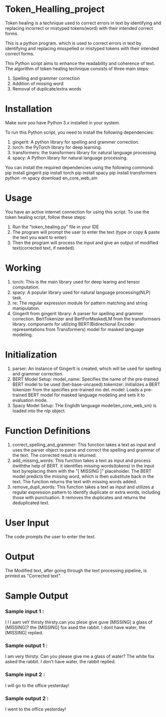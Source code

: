 # Token_Healling_project
Token healing is a technique used to correct errors in text by identifying and replacing incorrect or mistyped tokens(word) with their intended correct forms.

This is a python program. which is used to correct errors in text by identifying and replacing misspelled or mistyped tokens with their intended correct forms. 

This Python script aims to enhance the readability and coherence of text. The algorithm of token healing technique consists of three main steps:
1. Spelling and grammer correction
2. Addition of missing word
3. Removal of duplicate/extra words

# Installation
Make sure you have Python 3.x installed in your system.

To run this Python script, you need to install the following dependencies:
  1. gingerit: A python library for spelling and grammer correction.
  2. torch: the PyTorch library for deep learning.
  3. transformers: the transformers library for natural language processing.
  4. spacy: A Python library for natural language processing.

You can install the required dependencies using the following commond:
  pip install gingerit
  pip install torch
  pip install spacy
  pip install transformers
  python -m spacy download en_core_web_sm
  
# Usage
You have an active internet connection for using this script.
To use the token healing script, follow these steps:
  1. Run the "token_healing.py" file in your IDE
  2. The program will prompt the user to enter the text (type or copy & paste the text you want to enter)
  3. Then the program will process the input and give an output of modified text(corrected text, if needed).

# Working 
  1. torch: This is the main library used for deep learing and tensor computation.
  2. spacy: A popular library used for natural language processing(NLP) task.
  3. re: The regular expression module for pattern matching and string manipulation.
  4. GingerIt from gingerit library: A parser for spelling and grammer correction.
  BertTokenizer and BertForMaskedLM from the transformsers library. componants for utilizing BERT(Bidirectional Encoder representations from Transformers) model for masked language modeling.

# Initialization
  1. parser: An instance of GingerIt is created, which will be used for spelling and grammer correction.
  2. BERT Model Setup: model_name: Specifies the name of the pre-trained BERT model to be used (bet-base-uncased).tokenizer: Initializes a BERT tokenizer from the specifies pre-trained mo del. model: Loads a pre-trained BERT model for masked language modeling and sets it to evaluation mode.
  4. Spacy Model Setup: THe Englidh language model(en_core_web_sm) is loaded into the nlp object.
  
# Function Definitions
  1. correct_spelling_and_grammer: This function takes a text as input and uses the parser object to parse and correct the spelling and grammar of the text. The corrected result is returned.
  2. add_missing_words: This function takes a text as input and process itwiththe help of BERT. it identifies missing words(tokens) in the input text byreplacing them with the "[ MISSING ]" placeholder. The BERT model predicts the missing word, which is then substitute back in the text. The function returns the text with missing words added.
  3. remove_dupli_words: This function takes a text as input and utilizes a regular expression pattern to identify duplicate or extra words, including those with punctuation. It removes the duplicates and returns the deduplicated text.

# User Input
The code prompts the user to enter the text.

# Output 
The Modified text, after going through the text processing pipeline, is printed as "Corrected text".

# Sample Output
  ### Sample input 1 :
  I I I aam veY thirsty thirsty.can you plese give guve [MISSING] a glass of [MISSING]? the [MISSING] fox ased the rabbit. I dont have water, the [MISSING] replied.
  ### Sample output 1 : 
  I am very thirsty. Can you please give me a glass of water? The white fox asked the rabbit. I don't have water, the rabbit replied.
  
  ### Sample input 2 : 
  I will go to the office yesterday!
  ### Sample output 2 : 
  I went to the office yesterday! 
